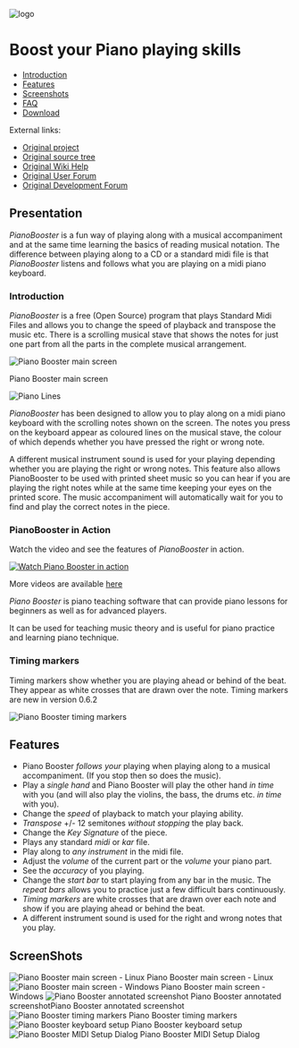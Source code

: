 ![logo](../logo/Logotype_horizontal.png)


# Boost your Piano playing skills

- [Introduction](#introduction)
- [Features](#features)
- [Screenshots](#screenshots)
- [FAQ](faq.md)
- [Download](download.md)

External links:
- [Original project](http://pianobooster.sourceforge.net)
- [Original source tree](http://sourceforge.net/projects/pianobooster/)
- [Original Wiki Help](http://sourceforge.net/apps/mediawiki/pianobooster/)
- [Original User Forum](http://piano-booster.2625608.n2.nabble.com/Piano-Booster-Users-f1591936.html)
- [Original Development Forum](http://piano-booster.2625608.n2.nabble.com/Piano-Booster-Development-f2625691.html)

## Presentation

*PianoBooster* is a fun way of playing along with a musical accompaniment and at
the same time learning the basics of reading musical notation.  The difference
between playing along to a CD or a standard midi file is that *PianoBooster*
listens and follows what you are playing on a midi piano keyboard.

### Introduction
*PianoBooster* is a free (Open Source) program that plays Standard Midi Files
and allows you to change the speed of playback
and transpose the music etc.
There is a scrolling musical stave that shows the notes for just one part
from all the parts in the complete musical arrangement.

![Piano Booster main screen](images/LinuxScreenShot.png)

Piano Booster main screen

![Piano Lines](images/pianolines.png)

*PianoBooster* has been designed to allow you to play along on a midi piano
keyboard with the scrolling notes shown on the screen. The notes you press on
the keyboard appear as coloured lines on the musical stave, the colour of which
depends whether you have pressed the right or wrong note.

A different musical instrument sound is used for your playing depending whether
you are playing the right or wrong notes. This feature also allows
PianoBooster to be used with printed sheet music so you can hear if you are
playing the right notes while at the same time keeping your eyes on the printed
score. The music accompaniment will automatically wait for you to find and play
the correct notes in the piece.


### PianoBooster in Action

Watch the video and see the features of *PianoBooster* in action.

[![Watch Piano Booster in
action](http://img.youtube.com/vi/UGbfm8Tv-20/0.jpg)](http://www.youtube.com/watch?v=UGbfm8Tv-20)

More videos are available [here](http://www.youtube.com/watch?v=7YaDllVreuM)

*Piano Booster* is piano teaching software that can provide piano lessons for
beginners as well as for advanced players.

It can be used for teaching music theory and is useful for piano practice and
learning piano technique.

### Timing markers

Timing markers show whether you are playing ahead or behind of the beat.
They appear as white crosses that are drawn over the note.
Timing markers are new in version 0.6.2

![Piano Booster timing markers](images/timingmarkers.jpeg)

## Features

- Piano Booster *follows your* playing when playing along to a musical  accompaniment. (If you stop then so does the music).
- Play a *single hand* and Piano Booster will play the other hand *in time* with you (and will also play the violins, the bass, the drums etc. *in time* with you).
- Change the *speed* of playback to match your playing ability.
- *Transpose* +/- 12 semitones *without stopping* the play back.
- Change the *Key Signature* of the piece.
- Plays any standard *midi* or *kar* file.
- Play along to *any instrument* in the midi file.
- Adjust the *volume* of the current part or the *volume* your piano part.
- See the *accuracy* of you playing.
- Change the *start bar* to start playing from any bar in the music. The *repeat bars* allows you to practice just a few difficult bars continuously.
- *Timing markers* are white crosses that are drawn over each note and show if you are playing ahead or behind the beat.
- A different instrument sound is used for the right and wrong notes that you play.

## ScreenShots

![Piano Booster main screen - Linux](images/LinuxScreenShot.png)
Piano Booster main screen - Linux
![Piano Booster main screen - Windows](images/WindowsScreenShot.jpeg)
Piano Booster main screen - Windows
![Piano Booster annotated screenshot](images/LinuxScreenShotAnnotated.png)
Piano Booster annotated screenshotPiano Booster annotated screenshot
![Piano Booster timing markers](images/timingmarkers.jpeg)
Piano Booster timing markers
![Piano Booster keyboard setup](images/keyboardsetup.png)
Piano Booster keyboard setup
![Piano Booster MIDI Setup Dialog](images/midisetup.png)
Piano Booster MIDI Setup Dialog

